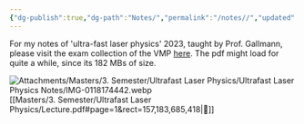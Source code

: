 ```yaml
---
{"dg-publish":true,"dg-path":"Notes/","permalink":"/notes//","updated":"2025-01-18T17:55:45.178+01:00"}
---
```


For my notes of 'ultra-fast laser physics' 2023, taught by Prof. Gallmann, please visit the exam collection of the VMP [here](https://exams.vmp.ethz.ch/user/mkoeberlin/document/lecture-notes). The pdf might load for quite a while, since its 182 MBs of size.

![Attachments/Masters/3. Semester/Ultrafast Laser Physics/Ultrafast Laser Physics Notes/IMG-0118174442.webp](/img/user/Attachments/Masters/3.%20Semester/Ultrafast%20Laser%20Physics/Ultrafast%20Laser%20Physics%20Notes/IMG-0118174442.webp)[[Masters/3. Semester/Ultrafast Laser Physics/Lecture.pdf#page=1&rect=157,183,685,418|🔗]]